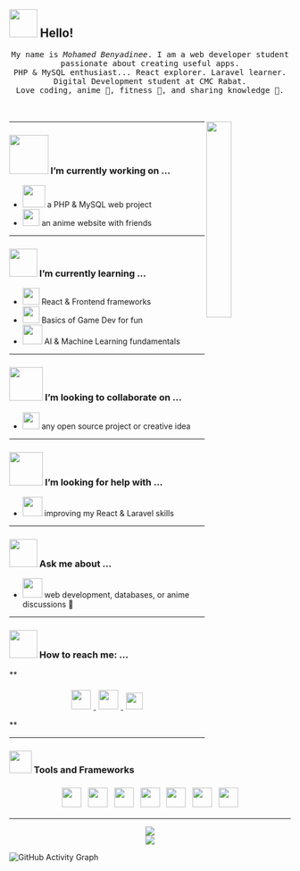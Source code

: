 ## <img src="https://raw.githubusercontent.com/alexnaiman/alexnaiman/master/resources/welcomeglitch.gif" width="50px" /> Hello!

<p align="center">
  <samp>
    My name is <em>Mohamed Benyadinee</em>.  
    I am a web developer student passionate about creating useful apps.  
    <br/> PHP & MySQL enthusiast... React explorer. Laravel learner.  
    <br/> Digital Development student at CMC Rabat.  
    <br/>
    Love coding, anime 🎌, fitness 💪, and sharing knowledge 🤝.  
  </samp>
  <br/><br/><br/>
</p>

<img src="https://media.tenor.com/images/df8c44a1d20ab367fdcb21880985fd33/tenor.gif" align="right"  width="30%"/>

---

### <img src="https://raw.githubusercontent.com/Mobnsan/Mobnsan/master/resources/PusheenCompute.gif" width="70px" /> I’m currently working on ...
- <img src="https://raw.githubusercontent.com/Mobnsan/Mobnsan/master/resources/3243_take_my_money.png" height="40px" /> a PHP & MySQL web project  
- <img src="https://raw.githubusercontent.com/Mobnsan/Mobnsan/master/resources/controller.png" width="30px" /> an anime website with friends  

---

### <img src="https://raw.githubusercontent.com/Mobnsan/Mobnsan/master/resources/Confused_Dog.gif" height="50px" /> I’m currently learning ...
- <img src="https://raw.githubusercontent.com/Mobnsan/Mobnsan/master/resources/react_native.svg" width="30px" /> React & Frontend frameworks  
- <img src="https://raw.githubusercontent.com/Mobnsan/Mobnsan/master/resources/unity.png" height="30px" /> Basics of Game Dev for fun  
- <img src="https://raw.githubusercontent.com/Mobnsan/Mobnsan/master/resources/ml.png" height="35px" /> AI & Machine Learning fundamentals  

---

### <img src="https://raw.githubusercontent.com/alexnaiman/alexnaiman/master/resources/pug_dance.gif" width="60px" /> I’m looking to collaborate on ...
- <img src="https://raw.githubusercontent.com/alexnaiman/alexnaiman/master/resources/open_source.png" height="30px" /> any open source project or creative idea  

---

### <img src="https://raw.githubusercontent.com/Mobnsan/Mobnsan/master/resources/cool_duck.gif" width="60px" /> I’m looking for help with ...
- <img src="https://raw.githubusercontent.com/Mobnsan/Mobnsan/master/resources/party_parrot.gif" height="35px" /> improving my React & Laravel skills  

---

### <img src="https://raw.githubusercontent.com/question.png" width="50px" />  Ask me about ...
- <img src="https://raw.githubusercontent.com/chat.gif" height="35px" /> web development, databases, or anime discussions 🎌  

---

### <img src="https://raw.githubusercontent.com/bongocat.gif" width="50px" /> How to reach me: ...
**<p align="center">
  <a href="https://www.instagram.com/benyadinee/">
    <img src="https://raw.githubusercontent.com/instagram.webp" height="35px" style="margin: 5px;" />
  </a>
  <a href="https://www.linkedin.com/in/mohamed-benyadinee-49587532b/">
    <img src="https://raw.githubusercontent.com/linkedin.webp" height="35px" style="margin: 5px;" />
  </a>
  <a href="mailto:benyadineemohamed@gmail.com">
    <img src="https://raw.githubusercontent.com/gmail.png" height="30px" style="margin: 5px;" />
  </a>
</p>**

---

### <img src="https://raw.githubusercontent.com/Mobnsan/Mobnsan/master/resources/pickaxe.png" width="40px" /> Tools and Frameworks
<p align="center">
  <img src="https://raw.githubusercontent.com/html.svg" height="35px" style="margin:6px 4px" />
  <img src="https://raw.githubusercontent.com/css.svg" height="35px" style="margin:6px 4px" />
  <img src="https://raw.githubusercontent.com/js.svg" height="35px" style="margin:6px 4px" />
  <img src="https://raw.githubusercontent.com/react_native.svg" height="35px" style="margin:6px 4px"/>
  <img src="https://raw.githubusercontent.com/php.svg" height="35px" style="margin:6px 4px"/>  
  <img src="https://raw.githubusercontent.com/mysql.svg" height="35px" style="margin:6px 4px"/>
  <img src="https://raw.githubusercontent.com/laravel.svg" height="35px" style="margin:6px 4px"/>      
</p>

---

<p align="center">
  <img src="https://github-readme-stats.vercel.app/api?username=Mobnsan&theme=tokyonight&show_icons=true" />
  <br/>
  <img src="https://github-readme-stats.vercel.app/api/top-langs/?username=Mobnsan&theme=tokyonight&layout=compact" />
</p>

![GitHub Activity Graph](https://github-readme-activity-graph.vercel.app/graph?username=Mobnsan&theme=tokyo-night)

